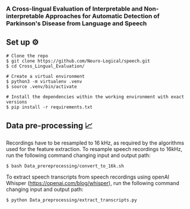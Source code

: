 ### A Cross-lingual Evaluation of Interpretable and Non-interpretable Approaches for Automatic Detection of Parkinson's Disease from Language and Speech

## Set up  ⚙️ 

```
# Clone the repo
$ git clone https://github.com/Neuro-Logical/speech.git
$ cd Cross_Lingual_Evaluation/

# Create a virtual environment
$ python3 -m virtualenv .venv
$ source .venv/bin/activate

# Install the dependencies within the working environment with exact versions
$ pip install -r requirements.txt
```
## Data pre-processing 📈

Recordings have to be resampled to 16 kHz, as required by the algorithms used for the feature extraction. To resample speech recordings to 16kHz, run the following command changing input and output path: 
  
  ```
  $ bash Data_prereprocessing/convert_to_16k.sh 
  ```

To extract speech transcripts from speech recordings using openAI Whisper (https://openai.com/blog/whisper), run the following command changing input and output path:

   ```
   $ python Data_preprocessing/extract_transcripts.py
   ```
